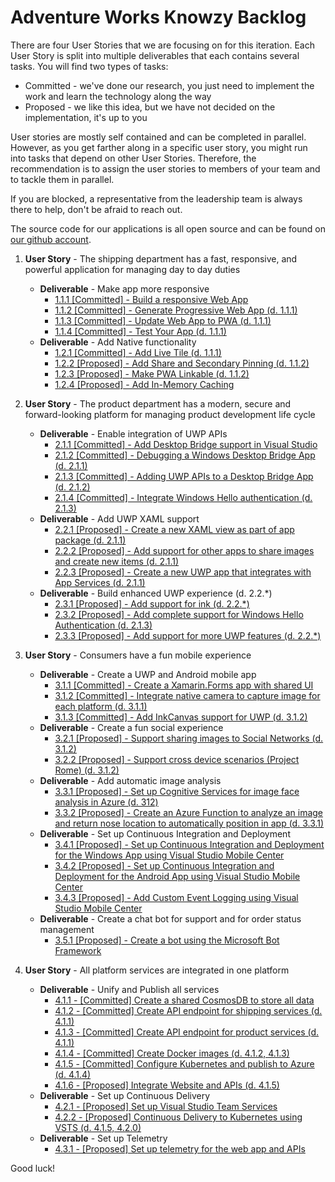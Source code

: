 # Adventure Works Knowzy Backlog 

There are four User Stories that we are focusing on for this iteration. Each User Story is split into multiple deliverables that each contains several tasks. You will find two types of tasks:

* Committed - we've done our research, you just need to implement the work and learn the technology along the way
* Proposed - we like this idea, but we have not decided on the implementation, it's up to you

User stories are mostly self contained and can be completed in parallel. However, as you get farther along in a specific user story, you might run into tasks that depend on other User Stories. Therefore, the recommendation is to assign the user stories to members of your team and to tackle them in parallel. 

If you are blocked, a representative from the leadership team is always there to help, don't be afraid to reach out.

The source code for our applications is all open source and can be found on [our github account](https://github.com/Knowzy/KnowzyInternalApps).


1. **User Story** - The shipping department has a fast, responsive, and powerful application for managing day to day duties
    * **Deliverable** - Make app more responsive
        * [1.1.1 [Committed] - Build a responsive Web App][111]
        * [1.1.2 [Committed] - Generate Progressive Web App (d. 1.1.1)][112]
        * [1.1.3 [Committed] - Update Web App to PWA (d. 1.1.1)][113]
        * [1.1.4 [Committed] - Test Your App (d. 1.1.1)][114]
    * **Deliverable** - Add Native functionality
        * [1.2.1 [Committed] - Add Live Tile (d. 1.1.1) ][121]
        * [1.2.2 [Proposed] - Add Share and Secondary Pinning (d. 1.1.2)][122]
        * [1.2.3 [Proposed] - Make PWA Linkable (d. 1.1.2)][123]
        * [1.2.4 [Proposed] - Add In-Memory Caching][124]

2. **User Story** - The product department has a modern, secure and forward-looking platform for managing product development life cycle
    * **Deliverable** - Enable integration of UWP APIs
        * [2.1.1 [Committed] - Add Desktop Bridge support in Visual Studio][211]
        * [2.1.2 [Committed] - Debugging a Windows Desktop Bridge App (d. 2.1.1)][212]
        * [2.1.3 [Committed] - Adding UWP APIs to a Desktop Bridge App (d. 2.1.2)][213]        
        * [2.1.4 [Committed] - Integrate Windows Hello authentication (d. 2.1.3)][214]
    * **Deliverable** - Add UWP XAML support
        * [2.2.1 [Proposed] - Create a new XAML view as part of app package (d. 2.1.1)][221]
        * [2.2.2 [Proposed] - Add support for other apps to share images and create new items (d. 2.1.1)][222]
        * [2.2.3 [Proposed] - Create a new UWP app that integrates with App Services (d. 2.1.1)][223]
    * **Deliverable** - Build enhanced UWP experience (d. 2.2.*)
        * [2.3.1 [Proposed] - Add support for ink (d. 2.2.*)][231]
        * [2.3.2 [Proposed] - Add complete support for Windows Hello Authentication (d. 2.1.3)][232]
        * [2.3.3 [Proposed] - Add support for more UWP features (d. 2.2.*)][233]

3. **User Story** - Consumers have a fun mobile experience 
    * **Deliverable** - Create a UWP and Android mobile app
        * [3.1.1 [Committed] - Create a Xamarin.Forms app with shared UI][311]
        * [3.1.2 [Committed] - Integrate native camera to capture image for each platform (d. 3.1.1)][312]
        * [3.1.3 [Committed] - Add InkCanvas support for UWP (d. 3.1.2)][313]
    * **Deliverable** - Create a fun social experience
        * [3.2.1 [Proposed] - Support sharing images to Social Networks (d. 3.1.2)][321]
        * [3.2.2 [Proposed] - Support cross device scenarios (Project Rome) (d. 3.1.2)][322]
    * **Deliverable** - Add automatic image analysis
        * [3.3.1 [Proposed] - Set up Cognitive Services for image face analysis in Azure (d. 312)][331]
        * [3.3.2 [Proposed] - Create an Azure Function to analyze an image and return nose location to automatically position in app (d. 3.3.1)][332]
    * **Deliverable** - Set up Continuous Integration and Deployment
        * [3.4.1 [Proposed] - Set up Continuous Integration and Deployment for the Windows App using Visual Studio Mobile Center][341]
        * [3.4.2 [Proposed] - Set up Continuous Integration and Deployment for the Android App using Visual Studio Mobile Center][342]
        * [3.4.3 [Proposed] - Add Custom Event Logging using Visual Studio Mobile Center][343]
    * **Deliverable** - Create a chat bot for support and for order status management 
        * [3.5.1 [Proposed] - Create a bot using the Microsoft Bot Framework][351]

4. **User Story** - All platform services are integrated in one platform
    * **Deliverable** - Unify and Publish all services
        * [4.1.1 - [Committed] Create a shared CosmosDB to store all data][411]
        * [4.1.2 - [Committed] Create API endpoint for shipping services (d. 4.1.1)][412]
        * [4.1.3 - [Committed] Create API endpoint for product services (d. 4.1.1)][413]
        * [4.1.4 - [Committed] Create Docker images (d. 4.1.2, 4.1.3)][414]
        * [4.1.5 - [Committed] Configure Kubernetes and publish to Azure (d. 4.1.4)][415]
        * [4.1.6 - [Proposed] Integrate Website and APIs (d. 4.1.5)][416]
    * **Deliverable** - Set up Continuous Delivery
        * [4.2.1 - [Proposed] Set up Visual Studio Team Services][421]
        * [4.2.2 - [Proposed] Continuous Delivery to Kubernetes using VSTS (d. 4.1.5, 4.2.0)][422]
    * **Deliverable** - Set up Telemetry
        * [4.3.1 - [Proposed] Set up telemetry for the web app and APIs][431]

Good luck!

[111]: stories/1/111_BuildWebApp.md
[112]: stories/1/112_GeneratePWA.md
[113]: stories/1/113_ConfigureSW.md
[114]: stories/1/114_Test_App.md
[121]: stories/1/121_Add_WIndows_Feature.md
[122]: stories/1/122_BONUS-RenoFeatures.md
[123]: stories/1/123_BONUS-APP-Links.md 
[124]: stories/1/124_BONUS_InMemoryCaching.md

[211]: stories/2/211_Centennial.md
[212]: stories/2/212_Debugging.md
[213]: stories/2/213_AddUwp.md
[214]: stories/2/214_WindowsHello.md
[221]: stories/2/221_XAMLView.md
[222]: stories/2/222_Share.md
[223]: stories/2/223_AppServices.md
[231]: stories/2/231_Inking_Dial.md
[232]: stories/2/232_Windows_Hello.md
[233]: stories/2/233_Extend.md

[311]: stories/3/311_XamarinForms.md
[312]: stories/3/312_Camera.md
[313]: stories/3/313_InkCanvas.md
[321]: stories/3/321_Social.md
[322]: stories/3/322_Rome.md
[331]: stories/3/331_CognitiveServices.md
[332]: stories/3/332_AzureFunction.md
[333]: stories/3/333_NoseAnalysys.md
[341]: stories/3/341_CICD_WindowsApp.md
[342]: stories/3/342_CICD_AndroidApp.md
[343]: stories/3/343_EventLogging.md
[351]: stories/3/351_Bot.md

[411]: stories/4/411_CosmosDB.md
[412]: stories/4/412_OrdersAPI.md
[413]: stories/4/413_ProductsAPI.md
[414]: stories/4/414_Docker.md
[415]: stories/4/415_Kubernetes.md
[416]: stories/4/416_Integrate.md
[421]: stories/4/421_SetupVSTS.md
[422]: stories/4/422_DevopsKubernetes.md
[431]: stories/4/431_Telemetry.md





